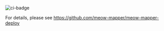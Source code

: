 ![ci-badge](https://github.com/meow-mapper/meow-mapper-deploy/workflows/ci-meow-mapper-deploy/badge.svg)

For details, please see https://github.com/meow-mapper/meow-mapper-deploy
